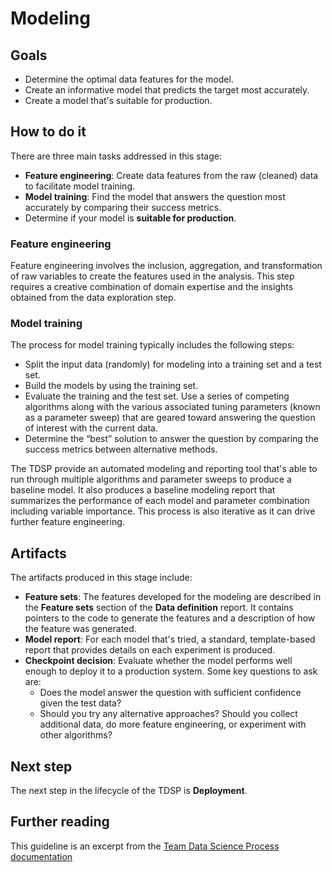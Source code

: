 # Modeling

## Goals

* Determine the optimal data features for the model.  
* Create an informative model that predicts the target most accurately.  
* Create a model that's suitable for production.  

## How to do it

There are three main tasks addressed in this stage:

* **Feature engineering**: Create data features from the raw (cleaned) data to facilitate model training.
* **Model training**: Find the model that answers the question most accurately by comparing their success metrics.
* Determine if your model is **suitable for production**.

### Feature engineering

Feature engineering involves the inclusion, aggregation, and transformation of raw variables to create the features used in the analysis. This step requires a creative combination of domain expertise and the insights obtained from the data exploration step. 

### Model training

The process for model training typically includes the following steps:

* Split the input data (randomly) for modeling into a training set and a test set.
* Build the models by using the training set.
* Evaluate the training and the test set. Use a series of competing algorithms along with the various associated tuning parameters (known as a parameter sweep) that are geared toward answering the question of interest with the current data.  
* Determine the “best” solution to answer the question by comparing the success metrics between alternative methods.

The TDSP provide an automated modeling and reporting tool that's able to run through multiple algorithms and parameter sweeps to produce a baseline model. It also produces a baseline modeling report that summarizes the performance of each model and parameter combination including variable importance. This process is also iterative as it can drive further feature engineering.

## Artifacts

The artifacts produced in this stage include:

* **Feature sets**: The features developed for the modeling are described in the **Feature sets** section of the **Data definition** report. It contains pointers to the code to generate the features and a description of how the feature was generated.  
* **Model report**: For each model that's tried, a standard, template-based report that provides details on each experiment is produced.  
* **Checkpoint decision**: Evaluate whether the model performs well enough to deploy it to a production system. Some key questions to ask are:
    * Does the model answer the question with sufficient confidence given the test data?  
    * Should you try any alternative approaches? Should you collect additional data, do more feature engineering, or experiment with other algorithms?  
  
## Next step

The next step in the lifecycle of the TDSP is **Deployment**. 

## Further reading

This guideline is an excerpt from the [Team Data Science Process documentation](https://docs.microsoft.com/en-us/azure/machine-learning/team-data-science-process/lifecycle-modeling)
